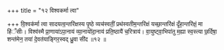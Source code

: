 +++
title = "१२ विश्वकर्मा त्वा"

+++
वि॒श्वक॑र्मा त्वा सादयत्व॒न्तरि॑क्षस्य पृ॒ष्ठे व्यच॑स्वतीं॒ प्रथ॑स्वतीम॒न्तरि॑क्षं यच्छा॒न्तरि॑क्षं दृँहा॒न्तरि॑क्षं॒ मा हि॑ँसीः। विश्व॑स्मै प्रा॒णाया॑ऽपा॒नाय॑ व्या॒नायो॑दा॒नाय॑ प्रति॒ष्ठायै॑ च॒रित्राय॑। वा॒युष्ट्वा॒भिपा॑तु म॒ह्या स्व॒स्त्या छ॒र्दिषा॒ शन्त॑मेन॒ तया॑ दे॒वत॑याङ्गिर॒स्वद् ध्रु॒वा सी॑द ॥१२ ॥